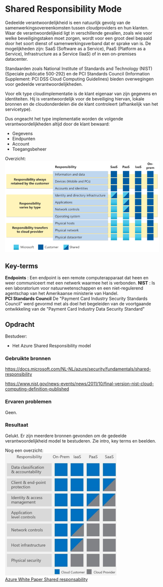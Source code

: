 # Shared Responsibility Mode

Gedeelde verantwoordelijkheid is een natuurlijk gevolg van de samenwerkingsovereenkomsten tussen cloudproviders en hun klanten. Waar de verantwoordelijkeid ligt in verschillende gevallen, zoals wie voor welke beveiligingstaken moet zorgen, wordt voor een groot deel bepaald door het soort dienst of samenwerkingsverband dat er sprake van is. De mogelijkheden zijn: SaaS (Software as a Service), PaaS (Platform as a Service), Infrastructure as a Service (IaaS) of in een on-premises datacenter.

Standaarden zoals National Institute of Standards and Technology (NIST) (Speciale publicatie 500-292) en de PCI Standards Council (Information Supplement: PCI DSS Cloud Computing Guidelines) bieden overwegingen voor gedeelde verantwoordelijkheden.

Voor elk type cloudimplementatie is de klant eigenaar van zijn gegevens en identiteiten. Hij is verantwoordelijk voor de beveiliging hiervan, lokale bronnen en de cloudonderdelen die de klant controleert (afhankelijk van het servicetype).

Dus ongeacht het type implementatie worden de volgende verantwoordelijkheden altijd door de klant bewaard:

-   Gegevens
-   Eindpunten
-   Account
-   Toegangsbeheer

Overzicht:  
![shared-responsability](../00_includes/shared-responsibility.png)


## Key-terms
**Endpoints** : Een endpoint is een remote computerapparaat dat heen en weer communiceert met een netwerk waarmee het is verbonden.
**NIST** : Is een laboratorium voor natuurwetenschappen en een niet-regulerend agentschap van het Amerikaanse ministerie van Handel.  
**PCI Standards Council** De "Payment Card Industry Security Standards Council"  werd gevormd met als doel het begeleiden van de voortgaande ontwikkeling van de "Payment Card Industry Data Security Standard"  

## Opdracht
Bestudeer:
-   Het Azure Shared Responsibility model
### Gebruikte bronnen
https://docs.microsoft.com/NL-NL/azure/security/fundamentals/shared-responsibility

https://www.nist.gov/news-events/news/2011/10/final-version-nist-cloud-computing-definition-published
### Ervaren problemen
Geen.

### Resultaat
Gelukt. Er zijn meerdere bronnen gevonden om de gedeelde verantwoordelijkheid model te bestuderen. Zie intro, key terms en beelden.

Nog een overzicht:   
![shared-responsability2](../00_includes/shared-responsibility2.png)  
[Azure White Paper Shared responsability](https://azure.microsoft.com/mediahandler/files/resourcefiles/shared-responsibility-for-cloud-computing/Shared%20Responsibility%20for%20Cloud%20Computing-2019-10-25.pdf)
